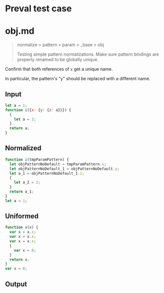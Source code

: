 # Preval test case

# obj.md

> normalize > pattern > param > _base > obj
>
> Testing simple pattern normalizations. Make sure pattern bindings are properly renamed to be globally unique.

Confirm that both references of `x` get a unique name.

In particular, the pattern's "y" should be replaced with a different name.

## Input

`````js filename=intro
let a = 1;
function i({x: {y: {z: a}}}) {
  {
    let a = 2;
  }
  return a;
}
`````

## Normalized

`````js filename=intro
function i(tmpParamPattern) {
  let objPatternNoDefault = tmpParamPattern.x;
  let objPatternNoDefault_1 = objPatternNoDefault.y;
  let a_1 = objPatternNoDefault_1.z;
  {
    let a_2 = 2;
  }
  return a_1;
}
let a = 1;
`````

## Uniformed

`````js filename=intro
function x(x) {
  var x = x.x;
  var x = x.x;
  var x = x.x;
  {
    var x = 8;
  }
  return x;
}
var x = 8;
`````

## Output

`````js filename=intro

`````
